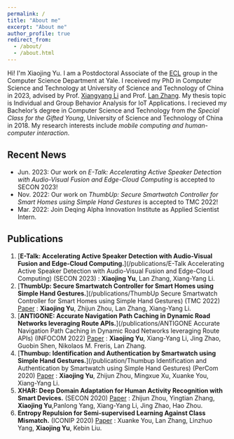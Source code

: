 ```yaml
---
permalink: /
title: "About me"
excerpt: "About me"
author_profile: true
redirect_from: 
  - /about/
  - /about.html
---
```


Hi! I'm Xiaojing Yu. I am a Postdoctoral Associate of the [ECL](https://www.yecl.org/) group in the Computer Science Department at Yale. I received my PhD in Computer Science and Technology at University of Science and Technology of China in 2023, advised by  Prof. [Xiangyang Li](http://staff.ustc.edu.cn/~xiangyangli/) and Prof. [Lan Zhang](https://scholar.google.com/citations?user=83QxmA8AAAAJ&hl=en). My thesis topic is Individual and Group Behavior Analysis for IoT Applications. 
I recieved my Bachelor’s degree in Computer Science and Technology from *the Special Class for the Gifted Young*, University of Science and Technology of China in 2018.
My research interests include *mobile computing and human-computer interaction*. 

Recent News
------
* Jun. 2023: Our work on *E-Talk: Accelerating Active Speaker Detection with Audio-Visual Fusion and Edge-Cloud Computing* is accepted to SECON 2023!
* Nov. 2022: Our work on *ThumbUp: Secure Smartwatch Controller for Smart Homes using Simple Hand Gestures* is accepted to TMC 2022!
* Mar. 2022: Join Deqing Alpha Innovation Institute as Applied Scientist Intern.

Publications
------
1. [**E-Talk: Accelerating Active Speaker Detection with Audio-Visual Fusion and Edge-Cloud Computing.**](/publications/E-Talk Accelerating Active Speaker Detection with Audio-Visual Fusion and Edge-Cloud Computing) (SECON 2023) 
: **Xiaojing Yu**, Lan Zhang, Xiang-Yang Li.
2. [**ThumbUp: Secure Smartwatch Controller for Smart Homes using Simple Hand Gestures.**](/publications/ThumbUp Secure Smartwatch Controller for Smart Homes using Simple Hand Gestures) (TMC 2022) [Paper](https://doi.ieeecomputersociety.org/10.1109/TMC.2022.3216927)
: **Xiaojing Yu**, Zhijun Zhou, Lan Zhang, Xiang-Yang Li.
3. [**ANTIGONE: Accurate Navigation Path Caching in Dynamic Road Networks leveraging Route APIs.**](/publications/ANTIGONE Accurate Navigation Path Caching in Dynamic Road Networks leveraging Route APIs) (INFOCOM 2022) [Paper](https://ieeexplore.ieee.org/abstract/document/9796817)
: **Xiaojing Yu**, Xiang-Yang Li, Jing Zhao, Guobin Shen, Nikolaos M. Freris, Lan Zhang.
4. [**Thumbup: Identification and Authentication by Smartwatch using Simple Hand Gestures.**](/publication/Thumbup Identification and Authentication by Smartwatch using Simple Hand Gestures) (PerCom 2020) [Paper](https://www.computer.org/csdl/proceedings-article/percom/2020/09127367/1l3yJSxjyqQ)
: **Xiaojing Yu**, Zhijun Zhou, Mingxue Xu, Xuanke You, Xiang-Yang Li.
5. **XHAR: Deep Domain Adaptation for Human Activity Recognition with Smart Devices.**  (SECON 2020) [Paper](https://ieeexplore.ieee.org/abstract/document/9158431)
: Zhijun Zhou, Yingtian Zhang, **Xiaojing Yu**,Panlong Yang, Xiang-Yang Li, Jing Zhao, Hao Zhou. 
6. **Entropy Repulsion for Semi-supervised Learning Against Class Mismatch.** (ICONIP 2020) [Paper](https://ieeexplore.ieee.org/abstract/document/9158431)
: Xuanke You, Lan Zhang, Linzhuo Yang, **Xiaojing Yu**, Kebin Liu.
